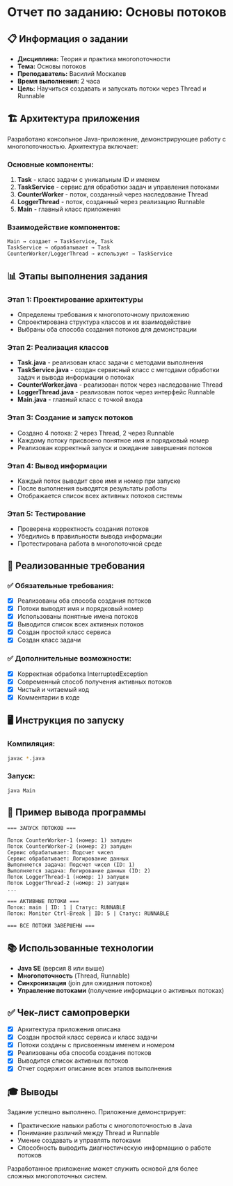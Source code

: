 # Отчет по заданию: Основы потоков

## 📋 Информация о задании
- **Дисциплина:** Теория и практика многопоточности
- **Тема:** Основы потоков
- **Преподаватель:** Василий Москалев
- **Время выполнения:** 2 часа
- **Цель:** Научиться создавать и запускать потоки через Thread и Runnable

## 🏗️ Архитектура приложения

Разработано консольное Java-приложение, демонстрирующее работу с многопоточностью. Архитектура включает:

### Основные компоненты:
1. **Task** - класс задачи с уникальным ID и именем
2. **TaskService** - сервис для обработки задач и управления потоками
3. **CounterWorker** - поток, созданный через наследование Thread
4. **LoggerThread** - поток, созданный через реализацию Runnable
5. **Main** - главный класс приложения

### Взаимодействие компонентов:
```
Main → создает → TaskService, Task
TaskService → обрабатывает → Task
CounterWorker/LoggerThread → используют → TaskService
```

## 📊 Этапы выполнения задания

### Этап 1: Проектирование архитектуры
- Определены требования к многопоточному приложению
- Спроектирована структура классов и их взаимодействие
- Выбраны оба способа создания потоков для демонстрации

### Этап 2: Реализация классов
- **Task.java** - реализован класс задачи с методами выполнения
- **TaskService.java** - создан сервисный класс с методами обработки задач и вывода информации о потоках
- **CounterWorker.java** - реализован поток через наследование Thread
- **LoggerThread.java** - реализован поток через интерфейс Runnable
- **Main.java** - главный класс с точкой входа

### Этап 3: Создание и запуск потоков
- Создано 4 потока: 2 через Thread, 2 через Runnable
- Каждому потоку присвоено понятное имя и порядковый номер
- Реализован корректный запуск и ожидание завершения потоков

### Этап 4: Вывод информации
- Каждый поток выводит свое имя и номер при запуске
- После выполнения выводятся результаты работы
- Отображается список всех активных потоков системы

### Этап 5: Тестирование
- Проверена корректность создания потоков
- Убедились в правильности вывода информации
- Протестирована работа в многопоточной среде

## 🎯 Реализованные требования

### ✅ Обязательные требования:
- [x] Реализованы оба способа создания потоков
- [x] Потоки выводят имя и порядковый номер
- [x] Использованы понятные имена потоков
- [x] Выводится список всех активных потоков
- [x] Создан простой класс сервиса
- [x] Создан класс задачи

### ✅ Дополнительные возможности:
- [x] Корректная обработка InterruptedException
- [x] Современный способ получения активных потоков
- [x] Чистый и читаемый код
- [x] Комментарии в коде

## 🖥️ Инструкция по запуску

### Компиляция:
```bash
javac *.java
```

### Запуск:
```bash
java Main
```

## 📝 Пример вывода программы

```
=== ЗАПУСК ПОТОКОВ ===

Поток CounterWorker-1 (номер: 1) запущен
Поток CounterWorker-2 (номер: 2) запущен
Сервис обрабатывает: Подсчет чисел
Сервис обрабатывает: Логирование данных
Выполняется задача: Подсчет чисел (ID: 1)
Выполняется задача: Логирование данных (ID: 2)
Поток LoggerThread-1 (номер: 1) запущен
Поток LoggerThread-2 (номер: 2) запущен
...

=== АКТИВНЫЕ ПОТОКИ ===
Поток: main | ID: 1 | Статус: RUNNABLE
Поток: Monitor Ctrl-Break | ID: 5 | Статус: RUNNABLE

=== ВСЕ ПОТОКИ ЗАВЕРШЕНЫ ===
```

## 📚 Использованные технологии

- **Java SE** (версия 8 или выше)
- **Многопоточность** (Thread, Runnable)
- **Синхронизация** (join для ожидания потоков)
- **Управление потоками** (получение информации о активных потоках)

## ✅ Чек-лист самопроверки

- [x] Архитектура приложения описана
- [x] Создан простой класс сервиса и класс задачи
- [x] Потоки созданы с присвоенным именем и номером
- [x] Реализованы оба способа создания потоков
- [x] Выводится список активных потоков
- [x] Отчет содержит описание всех этапов выполнения

## 🎓 Выводы

Задание успешно выполнено. Приложение демонстрирует:
- Практические навыки работы с многопоточностью в Java
- Понимание различий между Thread и Runnable
- Умение создавать и управлять потоками
- Способность выводить диагностическую информацию о работе потоков

Разработанное приложение может служить основой для более сложных многопоточных систем.
